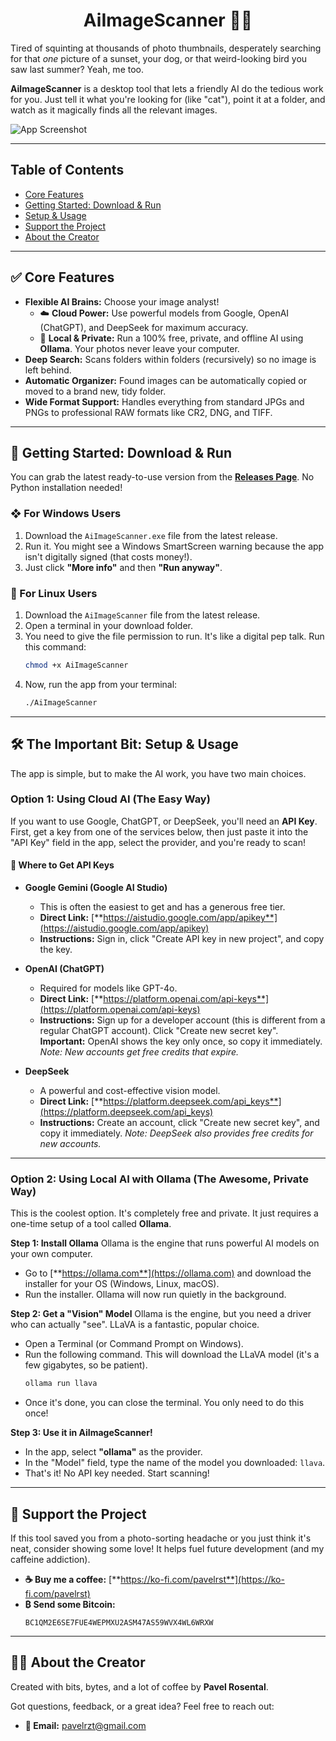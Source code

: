 <div align="center">
  <h1>AiImageScanner 🤖✨</h1>
</div>

Tired of squinting at thousands of photo thumbnails, desperately searching for that *one* picture of a sunset, your dog, or that weird-looking bird you saw last summer? Yeah, me too.

**AiImageScanner** is a desktop tool that lets a friendly AI do the tedious work for you. Just tell it what you're looking for (like "cat"), point it at a folder, and watch as it magically finds all the relevant images.

![App Screenshot](https://github.com/user-attachments/assets/68a35324-4abb-4dae-bfe6-b59ab3dd06d1)

---

## Table of Contents

- [Core Features](#-core-features)
- [Getting Started: Download & Run](#-getting-started-download--run)
- [Setup & Usage](#️-the-important-bit-setup--usage)
- [Support the Project](#-support-the-project)
- [About the Creator](#-about-the-creator)

---

## ✅ Core Features

-   **Flexible AI Brains:** Choose your image analyst!
    -   ☁️ **Cloud Power:** Use powerful models from Google, OpenAI (ChatGPT), and DeepSeek for maximum accuracy.
    -   🧠 **Local & Private:** Run a 100% free, private, and offline AI using **Ollama**. Your photos never leave your computer.
-   **Deep Search:** Scans folders within folders (recursively) so no image is left behind.
-   **Automatic Organizer:** Found images can be automatically copied or moved to a brand new, tidy folder.
-   **Wide Format Support:** Handles everything from standard JPGs and PNGs to professional RAW formats like CR2, DNG, and TIFF.

---

## 🚀 Getting Started: Download & Run

You can grab the latest ready-to-use version from the [**Releases Page**](https://github.com/PavelRosen/AiImageScanner/releases). No Python installation needed!

### ❖ For Windows Users

1.  Download the `AiImageScanner.exe` file from the latest release.
2.  Run it. You might see a Windows SmartScreen warning because the app isn't digitally signed (that costs money!).
3.  Just click **"More info"** and then **"Run anyway"**.

### 🐧 For Linux Users

1.  Download the `AiImageScanner` file from the latest release.
2.  Open a terminal in your download folder.
3.  You need to give the file permission to run. It's like a digital pep talk. Run this command:
    ```bash
    chmod +x AiImageScanner
    ```
4.  Now, run the app from your terminal:
    ```bash
    ./AiImageScanner
    ```

---

## 🛠️ The Important Bit: Setup & Usage

The app is simple, but to make the AI work, you have two main choices.

### Option 1: Using Cloud AI (The Easy Way)

If you want to use Google, ChatGPT, or DeepSeek, you'll need an **API Key**. First, get a key from one of the services below, then just paste it into the "API Key" field in the app, select the provider, and you're ready to scan!

#### 🔑 Where to Get API Keys

-   **Google Gemini (Google AI Studio)**
    -   This is often the easiest to get and has a generous free tier.
    -   **Direct Link:** [**https://aistudio.google.com/app/apikey**](https://aistudio.google.com/app/apikey)
    -   **Instructions:** Sign in, click "Create API key in new project", and copy the key.

-   **OpenAI (ChatGPT)**
    -   Required for models like GPT-4o.
    -   **Direct Link:** [**https://platform.openai.com/api-keys**](https://platform.openai.com/api-keys)
    -   **Instructions:** Sign up for a developer account (this is different from a regular ChatGPT account). Click "Create new secret key". **Important:** OpenAI shows the key only once, so copy it immediately. *Note: New accounts get free credits that expire.*

-   **DeepSeek**
    -   A powerful and cost-effective vision model.
    -   **Direct Link:** [**https://platform.deepseek.com/api_keys**](https://platform.deepseek.com/api_keys)
    -   **Instructions:** Create an account, click "Create new secret key", and copy it immediately. *Note: DeepSeek also provides free credits for new accounts.*

---

### Option 2: Using Local AI with Ollama (The Awesome, Private Way)

This is the coolest option. It's completely free and private. It just requires a one-time setup of a tool called **Ollama**.

**Step 1: Install Ollama**
Ollama is the engine that runs powerful AI models on your own computer.

-   Go to [**https://ollama.com**](https://ollama.com) and download the installer for your OS (Windows, Linux, macOS).
-   Run the installer. Ollama will now run quietly in the background.

**Step 2: Get a "Vision" Model**
Ollama is the engine, but you need a driver who can actually "see". LLaVA is a fantastic, popular choice.

-   Open a Terminal (or Command Prompt on Windows).
-   Run the following command. This will download the LLaVA model (it's a few gigabytes, so be patient).
    ```bash
    ollama run llava
    ```
-   Once it's done, you can close the terminal. You only need to do this once!

**Step 3: Use it in AiImageScanner!**
-   In the app, select **"ollama"** as the provider.
-   In the "Model" field, type the name of the model you downloaded: `llava`.
-   That's it! No API key needed. Start scanning!

---

## 🙏 Support the Project

If this tool saved you from a photo-sorting headache or you just think it's neat, consider showing some love! It helps fuel future development (and my caffeine addiction).

-   **☕ Buy me a coffee:** [**https://ko-fi.com/pavelrst**](https://ko-fi.com/pavelrst)
-   **₿ Send some Bitcoin:**
    ```
    BC1QM2E6SE7FUE4WEPMXU2ASM47AS59WVX4WL6WRXW
    ```

---

## 👨‍💻 About the Creator

Created with bits, bytes, and a lot of coffee by **Pavel Rosental**.

Got questions, feedback, or a great idea? Feel free to reach out:
-   **📧 Email:** [pavelrzt@gmail.com](mailto:pavelrzt@gmail.com)
